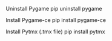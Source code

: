 Uninstall Pygame
pip uninstall pygame

Install Pygame-ce
pip install pygame-ce

Install Pytmx (.tmx file)
pip install pytmx
